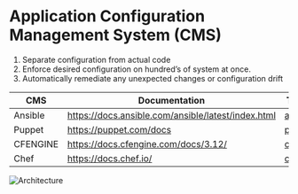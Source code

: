 # Application Configuration Management System (CMS)
1. Separate configuration from actual code
2. Enforce desired configuration on hundred’s of system at once.
3. Automatically remediate any unexpected changes or configuration drift

| CMS      | Documentation                                      | Tutorial                                                                                             |
|----------|----------------------------------------------------|------------------------------------------------------------------------------------------------------|
| Ansible  | https://docs.ansible.com/ansible/latest/index.html | [ansible]()                                                                                          |
| Puppet   | https://puppet.com/docs                            | [puppet](https://github.com/Ankit-rana/configuration-system-tutorial/blob/master/puppet-tutorial.md) |
| CFENGINE | https://docs.cfengine.com/docs/3.12/               | [cfengine]()                                                                                         |
| Chef     | https://docs.chef.io/                              | [chef]()                                                                                             |

![Architecture](https://images.app.goo.gl/wz1spzinHEuoE6Az8)
